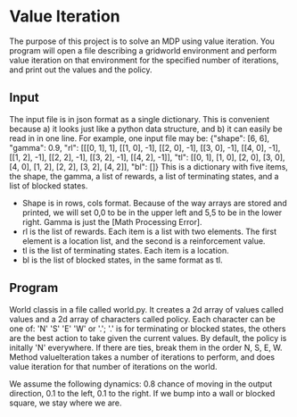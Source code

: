 # Value Iteration

The purpose of this project is to solve an MDP using value iteration. You program will open a file describing a gridworld environment and perform value iteration on that environment for the specified number of iterations, and print out the values and the policy.

## Input
The input file is in json format as a single dictionary. This is convenient because a) it looks just like a python data structure, and b) it can easily be read in in one line. For example, one input file may be:
{"shape": [6, 6], "gamma": 0.9, "rl": [[[0, 1], 1], [[1, 0], -1], [[2, 0], -1], [[3, 0], -1], [[4, 0], -1], [[1, 2], -1], [[2, 2], -1], [[3, 2], -1], [[4, 2], -1]], "tl": [[0, 1], [1, 0], [2, 0], [3, 0], [4, 0], [1, 2], [2, 2], [3, 2], [4, 2]], "bl": []}
This is a dictionary with five items, the shape, the gamma, a list of rewards, a list of terminating states, and a list of blocked states.

* Shape is in rows, cols format. Because of the way arrays are stored and printed, we will set 0,0 to be in the upper left and 5,5 to be in the lower right.
Gamma is just the [Math Processing Error].
* rl is the list of rewards. Each item is a list with two elements. The first element is a location list, and the second is a reinforcement value.
* tl is the list of terminating states. Each item is a location.
* bl is the list of blocked states, in the same format as tl.

## Program

World classis in a file called world.py. It creates a 2d array of values called values and a 2d array of characters called policy. Each character can be one of: 'N' 'S' 'E' 'W' or '.'; '.' is for terminating or blocked states, the others are the best action to take given the current values. By default, the policy is initally 'N' everywhere. If there are ties, break them in the order N, S, E, W. Method valueIteration takes a number of iterations to perform, and does value iteration for that number of iterations on the world.

We assume the following dynamics: 0.8 chance of moving in the output direction, 0.1 to the left, 0.1 to the right. If we bump into a wall or blocked square, we stay where we are.
